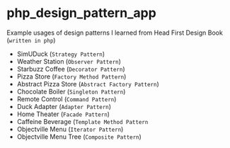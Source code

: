 # php_design_pattern_app
Example usages of design patterns I learned from Head First Design Book 
(`written in php`)
* SimUDuck (`Strategy Pattern`)
* Weather Station (`Observer Pattern`)
* Starbuzz Coffee (`Decorator Pattern`)
* Pizza Store (`Factory Method Pattern`)
* Abstract Pizza Store (`Abstract Factory Pattern`)
* Chocolate Boiler (`Singleton Pattern`)
* Remote Control (`Command Pattern`)
* Duck Adapter (`Adapter Pattern`)
* Home Theater (`Facade Pattern`)
* Caffeine Beverage (`Template Method Pattern`
* Objectville Menu (`Iterator Pattern`)
* Objectville Menu Tree (`Composite Pattern`)